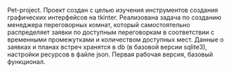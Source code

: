 Pet-project. Проект создан с целью изучения инструментов создания графических интерфейсов на tkinter.
Реализована задача по созданию менеджера переговорных комнат, который самостоятельно распределяет заявки по доступным переговоркам в соответствии с временными промежутками и количеством доступных мест.
Данные о заявках и планах встреч хранятся в db (в базовой версии sqlite3), настройки ресурсов в файле json.
Первая рабочая версия, базовый функционал.
